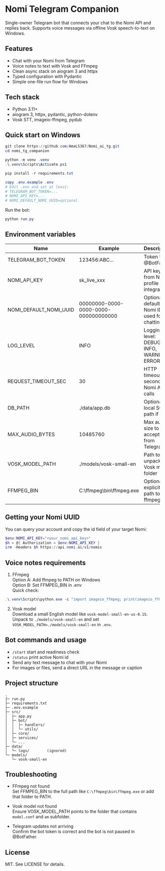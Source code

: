 # Nomi Telegram Companion

Single-owner Telegram bot that connects your chat to the Nomi API and replies back. Supports voice messages via offline Vosk speech-to-text on Windows.

## Features
- Chat with your Nomi from Telegram
- Voice notes to text with Vosk and FFmpeg
- Clean async stack on aiogram 3 and httpx
- Typed configuration with Pydantic
- Simple one-file run flow for Windows

## Tech stack
- Python 3.11+
- aiogram 3, httpx, pydantic, python-dotenv
- Vosk STT, imageio-ffmpeg, pydub

## Quick start on Windows

```powershell
git clone https://github.com/AmaLS367/Nomi_ai_tg.git
cd nomi_tg_companion

python -m venv .venv
.\.venv\Scripts\Activate.ps1

pip install -r requirements.txt

copy .env.example .env
# Edit .env and set at least:
# TELEGRAM_BOT_TOKEN=...
# NOMI_API_KEY=...
# NOMI_DEFAULT_NOMI_UUID=optional
```

Run the bot:
```powershell
python run.py
```

## Environment variables

| Name | Example | Description |
|---|---|---|
| TELEGRAM_BOT_TOKEN | 123456:ABC... | Token from @BotFather |
| NOMI_API_KEY | sk_live_xxx | API key from Nomi profile integrations |
| NOMI_DEFAULT_NOMI_UUID | 00000000-0000-0000-0000-000000000000 | Optional default Nomi ID used for chatting |
| LOG_LEVEL | INFO | Logging level: DEBUG, INFO, WARNING, ERROR |
| REQUEST_TIMEOUT_SEC | 30 | HTTP timeout in seconds for Nomi API calls |
| DB_PATH | ./data/app.db | Optional local SQLite path if used |
| MAX_AUDIO_BYTES | 10485760 | Max audio size to accept from Telegram |
| VOSK_MODEL_PATH | ./models/vosk-small-en | Path to unpacked Vosk model folder |
| FFMPEG_BIN | C:\ffmpeg\bin\ffmpeg.exe | Optional explicit path to ffmpeg.exe |

## Getting your Nomi UUID
You can query your account and copy the id field of your target Nomi:
```powershell
$env:NOMI_API_KEY="<your_nomi_api_key>"
$h = @{ Authorization = $env:NOMI_API_KEY }
irm -Headers $h https://api.nomi.ai/v1/nomis
```

## Voice notes requirements

1) FFmpeg  
Option A: Add ffmpeg to PATH on Windows  
Option B: Set FFMPEG_BIN in .env  
Quick check:
```powershell
.\.venv\Scripts\python.exe -c "import imageio_ffmpeg; print(imageio_ffmpeg.get_ffmpeg_exe())"
```

2) Vosk model  
Download a small English model like `vosk-model-small-en-us-0.15`.  
Unpack to `./models/vosk-small-en` and set `VOSK_MODEL_PATH=./models/vosk-small-en` in `.env`.

## Bot commands and usage
- `/start` start and readiness check
- `/status` print active Nomi id
- Send any text message to chat with your Nomi
- For images or files, send a direct URL in the message or caption

## Project structure
```
.
├─ run.py
├─ requirements.txt
├─ .env.example
├─ src/
│  ├─ app.py
│  ├─ bot/
│  │  ├─ handlers/
│  │  └─ utils/
│  ├─ core/
│  ├─ services/
│  └─ ...
├─ data/
│  └─ logs/        (ignored)
└─ models/
   └─ vosk-small-en
```

## Troubleshooting

- FFmpeg not found  
  Set FFMPEG_BIN to the full path like `C:\ffmpeg\bin\ffmpeg.exe` or add that folder to PATH.

- Vosk model not found  
  Ensure VOSK_MODEL_PATH points to the folder that contains `model.conf` and `am` subfolder.

- Telegram updates not arriving  
  Confirm the bot token is correct and the bot is not paused in @BotFather.

## License
MIT. See LICENSE for details.
